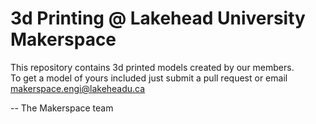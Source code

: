 # 3d Printing @ Lakehead University Makerspace
This repository contains 3d printed models created by our members.  
To get a model of yours included just submit a pull request or email makerspace.engi@lakeheadu.ca

-- The Makerspace team
